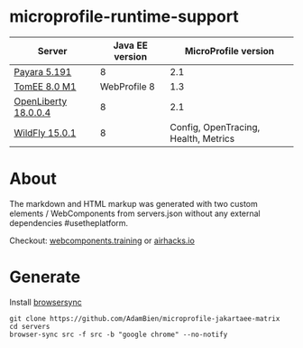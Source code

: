 # microprofile-runtime-support


|Server|Java EE version|MicroProfile version|
|------|---------------|--------------------|
|[Payara 5.191](https://www.payara.fish)|8|2.1|
|[TomEE 8.0 M1](http://tomee.apache.org)|WebProfile 8|1.3|
|[OpenLiberty 18.0.0.4](https://openliberty.io)|8|2.1|
|[WildFly 15.0.1](http://wildfly.org)|8|Config, OpenTracing, Health, Metrics|


# About

The markdown and HTML markup was generated with two custom elements / WebComponents from servers.json without any external dependencies #usetheplatform. 

Checkout: [webcomponents.training](http://webcomponents.training) or [airhacks.io](http://airhacks.io/)


# Generate

Install [browsersync](https://www.browsersync.io)

```
git clone https://github.com/AdamBien/microprofile-jakartaee-matrix
cd servers
browser-sync src -f src -b "google chrome" --no-notify
```



